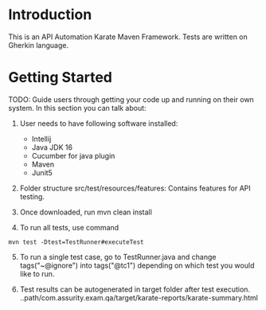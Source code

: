 # Introduction 
This is an API Automation Karate Maven Framework. Tests are written on Gherkin language.

# Getting Started
TODO: Guide users through getting your code up and running on their own system. In this section you can talk about:
1. User needs to have following software installed:
     - Intellij
     - Java JDK 16
     - Cucumber for java plugin
     - Maven
     - Junit5

2. Folder structure src/test/resources/features: Contains features for API testing.

3. Once downloaded, run mvn clean install

4. To run all tests, use command 
```shell script
mvn test -Dtest=TestRunner#executeTest
``` 
5. To run a single test case, go to TestRunner.java and change tags("~@ignore") into tags("@tc1") depending on which test you would like to run.

6. Test results can be autogenerated in target folder after test execution.
   ..path/com.assurity.exam.qa/target/karate-reports/karate-summary.html
